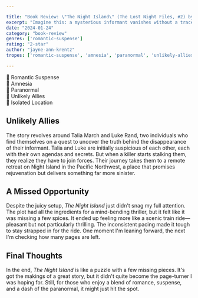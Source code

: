 ```yaml
---

title: "Book Review: \"The Night Island\" (The Lost Night Files, #2) by Jayne Ann Krentz"
excerpt: "Imagine this: a mysterious informant vanishes without a trace, leaving behind a trail of questions and a desperate need for answers."
date: "2024-01-24"
category: "book-review"
genres: ['romantic-suspense']
rating: "2-star"
author: "jayne-ann-krentz"
tropes: ['romantic-suspense', 'amnesia', 'paranormal', 'unlikely-allies', 'isolated-location']

---
```



📍 Romantic Suspense   
📍 Amnesia  
📍 Paranormal  
📍 Unlikely Allies   
📍 Isolated Location  
  

## Unlikely Allies
The story revolves around Talia March and Luke Rand, two individuals who find themselves on a quest to uncover the truth behind the disappearance of their informant. Talia and Luke are initially suspicious of each other, each with their own agendas and secrets. But when a killer starts stalking them, they realize they have to join forces. Their journey takes them to a remote retreat on Night Island in the Pacific Northwest, a place that promises rejuvenation but delivers something far more sinister.


## A Missed Opportunity
Despite the juicy setup, *The Night Island* just didn't snag my full attention. The plot had all the ingredients for a mind-bending thriller, but it felt like it was missing a few spices. It ended up feeling more like a scenic train ride—pleasant but not particularly thrilling. The inconsistent pacing made it tough to stay strapped in for the ride. One moment I'm leaning forward, the next I'm checking how many pages are left.

## Final Thoughts
In the end, *The Night Island* is like a puzzle with a few missing pieces. It's got the makings of a great story, but it didn't quite become the page-turner I was hoping for. Still, for those who enjoy a blend of romance, suspense, and a dash of the paranormal, it might just hit the spot.

